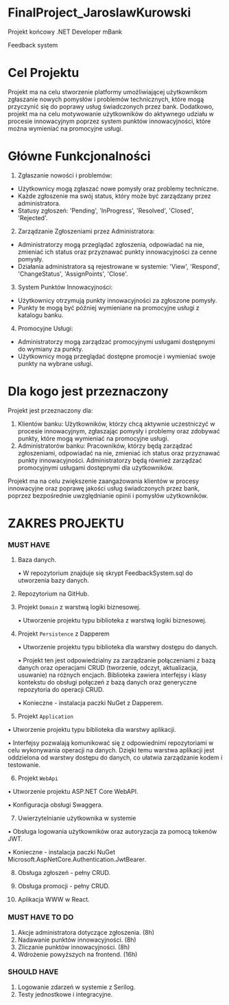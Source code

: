 # FinalProject_JaroslawKurowski
Projekt końcowy .NET Developer mBank

Feedback system

# Cel Projektu

Projekt ma na celu stworzenie platformy umożliwiającej użytkownikom zgłaszanie nowych pomysłów i problemów technicznych, które mogą przyczynić się do poprawy usług świadczonych przez bank. Dodatkowo, projekt ma na celu motywowanie użytkowników do aktywnego udziału w procesie innowacyjnym poprzez system punktów innowacyjności, które można wymieniać na promocyjne usługi.

# Główne Funkcjonalności

1.	Zgłaszanie nowości i problemów:
   - Użytkownicy mogą zgłaszać nowe pomysły oraz problemy techniczne.
   - Każde zgłoszenie ma swój status, który może być zarządzany przez administratora.
   - Statusy zgłoszeń: 'Pending', 'InProgress', 'Resolved', 'Closed', 'Rejected'.
2.	Zarządzanie Zgłoszeniami przez Administratora:
   - Administratorzy mogą przeglądać zgłoszenia, odpowiadać na nie, zmieniać ich status oraz przyznawać punkty innowacyjności za cenne pomysły.
   - Działania administratora są rejestrowane w systemie: 'View', 'Respond', 'ChangeStatus', 'AssignPoints', 'Close'.
3.	System Punktów Innowacyjności:
   - Użytkownicy otrzymują punkty innowacyjności za zgłoszone pomysły.
   - Punkty te mogą być później wymieniane na promocyjne usługi z katalogu banku.
4.	Promocyjne Usługi:
   - Administratorzy mogą zarządzać promocyjnymi usługami dostępnymi do wymiany za punkty.
   - Użytkownicy mogą przeglądać dostępne promocje i wymieniać swoje punkty na wybrane usługi.

# Dla kogo jest przeznaczony

Projekt jest przeznaczony dla:

1. Klientów banku: Użytkowników, którzy chcą aktywnie uczestniczyć w procesie innowacyjnym, zgłaszając pomysły i problemy oraz zdobywać punkty, które mogą wymieniać na promocyjne usługi.
2. Administratorów banku: Pracowników, którzy będą zarządzać zgłoszeniami, odpowiadać na nie, zmieniać ich status oraz przyznawać punkty innowacyjności. Administratorzy będą również zarządzać promocyjnymi usługami dostępnymi dla użytkowników.

Projekt ma na celu zwiększenie zaangażowania klientów w procesy innowacyjne oraz poprawę jakości usług świadczonych przez bank, poprzez bezpośrednie uwzględnianie opinii i pomysłów użytkowników.

# ZAKRES PROJEKTU #

### MUST HAVE ###

1. Baza danych.

   •	W repozytorium znajduje się skrypt FeedbackSystem.sql do utworzenia bazy danych.

2. Repozytorium na GitHub.

3. Projekt `Domain` z warstwą logiki biznesowej.

   •	Utworzenie projektu typu biblioteka z warstwą logiki biznesowej.

4. Projekt `Persistence` z Dapperem

   •	Utworzenie projektu typu biblioteka dla warstwy dostępu do danych. 
   
   •	Projekt ten jest odpowiedzialny za zarządzanie połączeniami z bazą danych oraz operacjami CRUD (tworzenie, odczyt, aktualizacja, usuwanie) na różnych encjach. Biblioteka zawiera interfejsy i klasy kontekstu do obsługi połączeń z bazą danych oraz generyczne repozytoria do operacji CRUD.
   
   •	Konieczne - instalacja paczki NuGet z Dapperem.

5.  Projekt `Application`

   •	Utworzenie projektu typu biblioteka dla warstwy aplikacji.
   
   •	Interfejsy pozwalają komunikować się z odpowiednimi repozytoriami w celu wykonywania operacji na danych. Dzięki temu warstwa aplikacji jest oddzielona od warstwy dostępu do danych, co ułatwia zarządzanie kodem i testowanie.

6.  Projekt `WebApi`

   •	Utworzenie projektu ASP.NET Core WebAPI.
   
   •	Konfiguracja obsługi Swaggera.

7.  Uwierzytelnianie użytkownika w systemie

   •	Obsługa logowania użytkowników oraz autoryzacja za pomocą tokenów JWT.

   •	Konieczne - instalacja paczki NuGet Microsoft.AspNetCore.Authentication.JwtBearer.

8.  Obsługa zgłoszeń - pełny CRUD.

9.  Obsługa promocji - pełny CRUD.

10.  Aplikacja WWW w React.

### MUST HAVE TO DO ###

1.	 Akcje administratora dotyczące zgłoszenia. (8h)
2.	 Nadawanie punktów innowacyjności. (8h)
3.	 Zliczanie punktów innowacyjności. (8h)
4.	 Wdrożenie powyższych na frontend. (16h)

### SHOULD HAVE ###

1.	Logowanie zdarzeń w systemie z Serilog.
2.	Testy jednostkowe i integracyjne.


   
